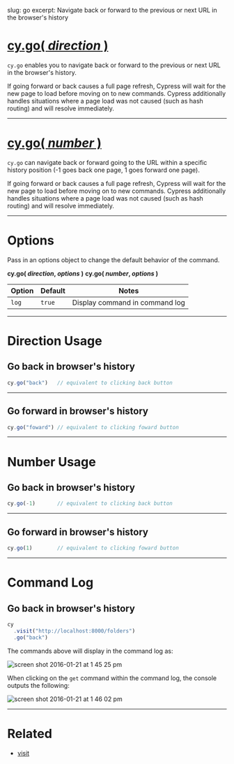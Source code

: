 slug: go
excerpt: Navigate back or forward to the previous or next URL in the browser's history

# [cy.go( *direction* )](#direction-usage)

`cy.go` enables you to navigate back or forward to the previous or next URL in the browser's history.

If going forward or back causes a full page refresh, Cypress will wait for the new page to load before moving on to new commands. Cypress additionally handles situations where a page load was not caused (such as hash routing) and will resolve immediately.

***

# [cy.go( *number* )](#number-usage)

`cy.go` can navigate back or forward going to the URL within a specific history position (-1 goes back one page, 1 goes forward one page).

If going forward or back causes a full page refresh, Cypress will wait for the new page to load before moving on to new commands. Cypress additionally handles situations where a page load was not caused (such as hash routing) and will resolve immediately.

***

# Options

Pass in an options object to change the default behavior of the command.

**cy.go( *direction*, *options* )**
**cy.go( *number*, *options* )**

Option | Default | Notes
--- | --- | ---
`log` | `true` | Display command in command log

***

# Direction Usage

## Go back in browser's history

```javascript
cy.go("back")   // equivalent to clicking back button
```

***


## Go forward in browser's history

```javascript
cy.go("foward") // equivalent to clicking foward button
```

***

# Number Usage

## Go back in browser's history

```javascript
cy.go(-1)       // equivalent to clicking back button
```

***

## Go forward in browser's history

```javascript
cy.go(1)        // equivalent to clicking foward button
```

***

# Command Log

## Go back in browser's history

```javascript
cy
  .visit("http://localhost:8000/folders")
  .go("back")
```

The commands above will display in the command log as:

![screen shot 2016-01-21 at 1 45 25 pm](https://cloud.githubusercontent.com/assets/1271364/12491029/c33087f0-c046-11e5-8475-4e6c35296085.png)

When clicking on the `get` command within the command log, the console outputs the following:

![screen shot 2016-01-21 at 1 46 02 pm](https://cloud.githubusercontent.com/assets/1271364/12491359/b22e569c-c048-11e5-8ec3-f46217a19fc1.png)

***

# Related

- [visit](https://on.cypress.io/api/visit)